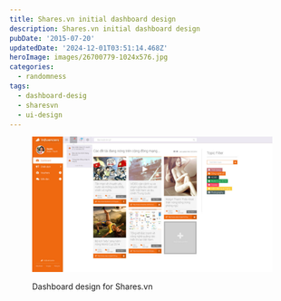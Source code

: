 ```yaml
---
title: Shares.vn initial dashboard design
description: Shares.vn initial dashboard design
pubDate: '2015-07-20'
updatedDate: '2024-12-01T03:51:14.468Z'
heroImage: images/26700779-1024x576.jpg
categories:
  - randomness
tags:
  - dashboard-desig
  - sharesvn
  - ui-design
---
```


<figure>

![](images/26700779-1024x576.jpg)

<figcaption>

Dashboard design for Shares.vn

</figcaption>

</figure>
